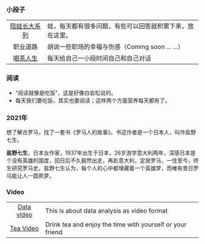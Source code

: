 ### 小段子
|||
|:---:|:---|
|[陪娃长大系列](/DocsMD/docs/index.html)|娃，每天都有很多问题，有些可以回答就积累下来，放在这里。|
|职业道路|胡说一些职场的幸福与伤感（Coming soon ... ...）|
|[喝茶人生](/DocsMD/docs/Teaindex.html)|每天给自己一小段时间自己和自己对话|



### 阅读

+ “阅读就像是吃饭”，这是好像白岩松说的。
+ 每天我们要吃饭，其实也要阅读；这样两个方面营养每天都有了。


### 2021年

想了解古罗马，找了一套书《罗马人的故事》。书这作者是一个日本人，叫作盐野七生。

<b>盐野七生</b>，日本女作家，1937年出生于日本，26岁游学意大利两年，深感日本是个没有英雄的国度，回日后不久毅然出走，再赴意大利，定居罗马，一住至今，终生研究罗马史。盐野七生认为，每个人的心中都埋藏着一个英雄梦，而唯有昔日罗马能让人一圆夙梦。


### Video
|||
|:---:|:---|
|[Data video](../VideoIndex.html)|This is about data analysis as video format|
|[Tea Video](../TeaVideo.html)|Drink tea and enjoy the time with yourself or your friend|
